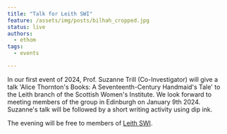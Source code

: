 ```yaml
---
title: "Talk for Leith SWI"
feature: /assets/img/posts/bilhah_cropped.jpg
status: live
authors:
  - ethom
tags:
  - events

---
```

In our first event of 2024, Prof. Suzanne Trill (Co-Investigator) will give a talk 'Alice Thornton's Books: A Seventeenth-Century Handmaid's Tale' to the Leith branch of the Scottish Women's Institute. We look forward to meeting members of the group in Edinburgh on January 9th 2024. Suzanne's talk will be followed by a short writing activity using dip ink. 

The evening will be free to members of [Leith SWI](https://leithswi.wixsite.com/leithswi). 
